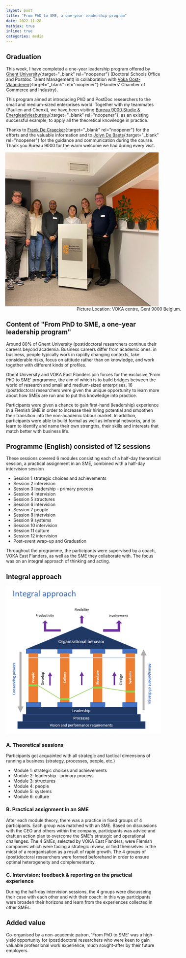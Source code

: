 ```yaml
---
layout: post
title: "From PhD to SME, a one-year leadership program"
date: 2022-11-28
mathjax: true
inline: true
categories: media
---
```


## Graduation

This week, I have completed a one-year leadership program offered by [Ghent University](https://www.ugent.be/en){:target="_blank" rel="noopener"} (Doctoral Schools Office and Postdoc Talent Management) in collaboration with [Voka Oost-Vlaanderen](https://www.voka.be/oost-vlaanderen){:target="_blank" rel="noopener"} (Flanders’ Chamber of Commerce and Industry). 

This program aimed at introducing PhD and PostDoc researchers to the small and medium-sized enterprises world. Together with my teammates (Paulien and Chenxi), we have been visiting [Bureau 9000 Studie & Energieadviesbureau](https://www.linkedin.com/company/bureau-9000---adviesbureau/){:target="_blank" rel="noopener"}, as an existing successful example, to apply all the theoretical knowledge in practice.

Thanks to [Frank De Craecker](https://www.linkedin.com/in/frank-de-craecker-3918862/){:target="_blank" rel="noopener"} for the efforts and the valuable information and to [Jolyn De Baets](https://www.linkedin.com/in/jolyndebaets/){:target="_blank" rel="noopener"} for the guidance and communication during the course.
Thank you Bureau 9000 for the warm welcome we had during every visit.

<div class="image-container">
  <img class="graduation-image" src="/images/2022_11_28.jpg" alt="Graduation">
  </div>

<p class="caption">Picture Location: VOKA centre, Gent 9000 Belgium.</p>

<style>
.image-container {
  display: flex;
  justify-content: center;
  align-items: center;
}

.graduation-image {
  width: 500px;
  height: 500px;
  object-fit: cover;
  margin-right: 10px;
}

.caption {
  margin-top: 0;
  margin-right: 10px;
  font-size: 14px;
  text-align: center;
  width: 800px;
}
</style>

## Content of "From PhD to SME, a one-year leadership program"

Around 80% of Ghent University (post)doctoral researchers continue their careers beyond academia. Business careers differ from academic ones: in business, people typically work in rapidly changing contexts, take considerable risks, focus on attitude rather than on knowledge, and work together with different kinds of profiles.

Ghent University and VOKA East Flanders join forces for the exclusive 'From PhD to SME' programme, the aim of which is to build bridges between the world of research and small and medium-sized enterprises. 16 (post)doctoral researchers were given the unique opportunity to learn more about how SMEs are run and to put this knowledge into practice.

Participants were given a chance to gain first-hand (leadership) experience in a Flemish SME in order to increase their hiring potential and smoothen their transition into the non-academic labour market. In addition, participants were able to build formal as well as informal networks, and to learn to identify and name their own strengths, their skills and interests that match better with business life.

## Programme (English) consisted of 12 sessions
These sessions covered 6 modules consisting each of a half-day theoretical session, a practical assignment in an SME, combined with a half-day intervision session

- Session 1 strategic choices and achievements
- Session 2 intervision
- Session 3 leadership - primary process
- Session 4 intervision
- Session 5 structures
- Session 6 intervision
- Session 7 people
- Session 8 intervision
- Session 9 systems
- Session 10 intervision
- Session 11 culture
- Session 12 intervision
- Post-event wrap-up and Graduation

Throughout the programme, the participants were supervised by a coach, VOKA East Flanders, as well as the SME they collaborate with. The focus was on an integral approach of thinking and acting.

## Integral approach

<div style="text-align:center"><img src="/images/2022_11_28_integralapproach.png" /></div>

### A. Theoretical sessions

Participants got acquainted with all strategic and tactical dimensions of running a business (strategy, processes, people, etc.)

- Module 1: strategic choices and achievements
- Module 2: leadership - primary process
- Module 3: structures
- Module 4: people
- Module 5: systems
- Module 6: culture

### B. Practical assignment in an SME

After each module theory, there was a practice in fixed groups of 4 participants. Each group was matched with an SME. Based on discussions with the CEO and others within the company, participants was advice and draft an action plan to overcome the SME's strategic and operational challenges.
The 4 SMEs, selected by VOKA East Flanders, were Flemish companies which were facing a strategic review, or find themselves in the midst of a reorganisation as a result of rapid growth.
The 4 groups of (post)doctoral researchers were formed beforehand in order to ensure optimal heterogeneity and complementarity.

### C. Intervision: feedback & reporting on the practical experience

During the half-day intervision sessions, the 4 groups were discusseing their case with each other and with their coach: in this way participants were broaden their horizons and learn from the experiences collected in other SMEs.

## Added value

Co-organised by a non-academic patron, 'From PhD to SME' was a high-yield opportunity for (post)doctoral researchers who were keen to gain valuable professional work experience, much sought-after by their future employers.
